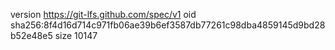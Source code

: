 version https://git-lfs.github.com/spec/v1
oid sha256:8f4d16d714c971fb06ae39b6ef3587db77261c98dba4859145d9bd28b52e48e5
size 10147
